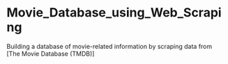 # Movie_Database_using_Web_Scraping
Building a database of movie-related information by scraping data from [The Movie Database (TMDB)]

